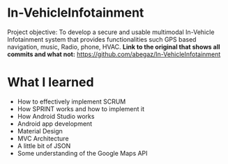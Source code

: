 # In-VehicleInfotainment
Project objective: To develop a secure and usable multimodal In-Vehicle Infotainment system that provides functionalities such GPS based navigation, music, Radio, phone, HVAC. __Link to the original that shows all commits and what not:__ https://github.com/abegaz/In-VehicleInfotainment
# What I learned
* How to effectively implement SCRUM
* How SPRINT works and how to implement it
* How Android Studio works
* Android app development
* Material Design
* MVC Architecture
* A little bit of JSON
* Some understanding of the Google Maps API
